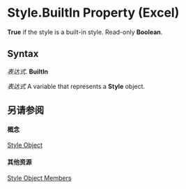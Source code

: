 
# Style.BuiltIn Property (Excel)

 **True** if the style is a built-in style. Read-only **Boolean**.


## Syntax

 _表达式_. **BuiltIn**

 _表达式_ A variable that represents a **Style** object.


## 另请参阅


#### 概念


[Style Object](3c1e9184-0075-5f46-9a1a-0b61d874d1f8.md)
#### 其他资源


[Style Object Members](http://msdn.microsoft.com/library/78f477c9-4033-e7c5-fc3d-7ba025392d31%28Office.15%29.aspx)